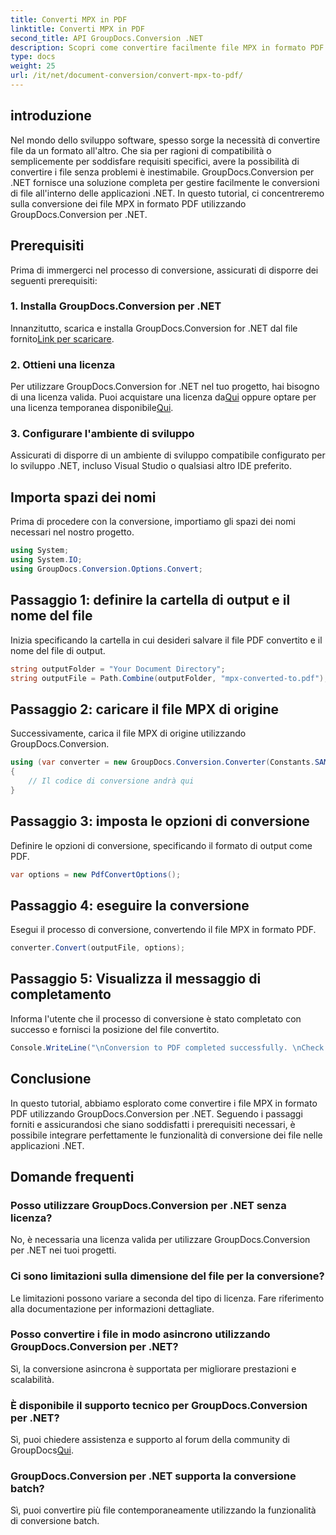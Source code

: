 ```yaml
---
title: Converti MPX in PDF
linktitle: Converti MPX in PDF
second_title: API GroupDocs.Conversion .NET
description: Scopri come convertire facilmente file MPX in formato PDF utilizzando GroupDocs.Conversion per .NET. Segui la nostra guida passo passo.
type: docs
weight: 25
url: /it/net/document-conversion/convert-mpx-to-pdf/
---
```

## introduzione
Nel mondo dello sviluppo software, spesso sorge la necessità di convertire file da un formato all'altro. Che sia per ragioni di compatibilità o semplicemente per soddisfare requisiti specifici, avere la possibilità di convertire i file senza problemi è inestimabile. GroupDocs.Conversion per .NET fornisce una soluzione completa per gestire facilmente le conversioni di file all'interno delle applicazioni .NET. In questo tutorial, ci concentreremo sulla conversione dei file MPX in formato PDF utilizzando GroupDocs.Conversion per .NET.
## Prerequisiti
Prima di immergerci nel processo di conversione, assicurati di disporre dei seguenti prerequisiti:
### 1. Installa GroupDocs.Conversion per .NET
 Innanzitutto, scarica e installa GroupDocs.Conversion for .NET dal file fornito[Link per scaricare](https://releases.groupdocs.com/conversion/net/).
### 2. Ottieni una licenza
 Per utilizzare GroupDocs.Conversion for .NET nel tuo progetto, hai bisogno di una licenza valida. Puoi acquistare una licenza da[Qui](https://purchase.groupdocs.com/buy) oppure optare per una licenza temporanea disponibile[Qui](https://purchase.groupdocs.com/temporary-license/).
### 3. Configurare l'ambiente di sviluppo
Assicurati di disporre di un ambiente di sviluppo compatibile configurato per lo sviluppo .NET, incluso Visual Studio o qualsiasi altro IDE preferito.

## Importa spazi dei nomi
Prima di procedere con la conversione, importiamo gli spazi dei nomi necessari nel nostro progetto.
```csharp
using System;
using System.IO;
using GroupDocs.Conversion.Options.Convert;
```
## Passaggio 1: definire la cartella di output e il nome del file
Inizia specificando la cartella in cui desideri salvare il file PDF convertito e il nome del file di output.
```csharp
string outputFolder = "Your Document Directory";
string outputFile = Path.Combine(outputFolder, "mpx-converted-to.pdf");
```
## Passaggio 2: caricare il file MPX di origine
Successivamente, carica il file MPX di origine utilizzando GroupDocs.Conversion.
```csharp
using (var converter = new GroupDocs.Conversion.Converter(Constants.SAMPLE_MPX))
{
    // Il codice di conversione andrà qui
}
```
## Passaggio 3: imposta le opzioni di conversione
Definire le opzioni di conversione, specificando il formato di output come PDF.
```csharp
var options = new PdfConvertOptions();
```
## Passaggio 4: eseguire la conversione
Esegui il processo di conversione, convertendo il file MPX in formato PDF.
```csharp
converter.Convert(outputFile, options);
```
## Passaggio 5: Visualizza il messaggio di completamento
Informa l'utente che il processo di conversione è stato completato con successo e fornisci la posizione del file convertito.
```csharp
Console.WriteLine("\nConversion to PDF completed successfully. \nCheck output in {0}", outputFolder);
```

## Conclusione
In questo tutorial, abbiamo esplorato come convertire i file MPX in formato PDF utilizzando GroupDocs.Conversion per .NET. Seguendo i passaggi forniti e assicurandosi che siano soddisfatti i prerequisiti necessari, è possibile integrare perfettamente le funzionalità di conversione dei file nelle applicazioni .NET.
## Domande frequenti
### Posso utilizzare GroupDocs.Conversion per .NET senza licenza?
No, è necessaria una licenza valida per utilizzare GroupDocs.Conversion per .NET nei tuoi progetti.
### Ci sono limitazioni sulla dimensione del file per la conversione?
Le limitazioni possono variare a seconda del tipo di licenza. Fare riferimento alla documentazione per informazioni dettagliate.
### Posso convertire i file in modo asincrono utilizzando GroupDocs.Conversion per .NET?
Sì, la conversione asincrona è supportata per migliorare prestazioni e scalabilità.
### È disponibile il supporto tecnico per GroupDocs.Conversion per .NET?
 Sì, puoi chiedere assistenza e supporto al forum della community di GroupDocs[Qui](https://forum.groupdocs.com/c/conversion/11).
### GroupDocs.Conversion per .NET supporta la conversione batch?
Sì, puoi convertire più file contemporaneamente utilizzando la funzionalità di conversione batch.